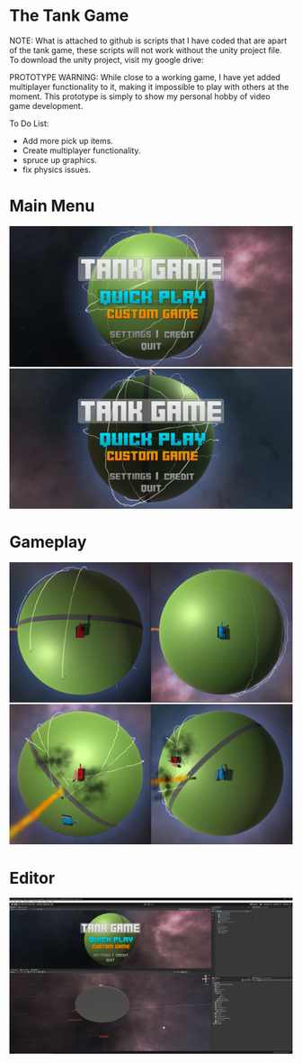 # The Tank Game

NOTE:
What is attached to github is scripts that I have coded that are apart of the tank game, these scripts will not work without the unity project file.
To download the unity project, visit my google drive: 

PROTOTYPE WARNING:
While close to a working game, I have yet added multiplayer functionality to it, making it impossible to play with others at the moment. This prototype is simply to show my personal hobby of video game development.

To Do List:
- Add more pick up items.
- Create multiplayer functionality.
- spruce up graphics.
- fix physics issues. 

# Main Menu
![](TankGameImages/MainMenu1.PNG)
![](TankGameImages/MainMenu2.PNG)

# Gameplay
![](TankGameImages/Gameplay1.PNG)
![](TankGameImages/Gameplay2.PNG)

# Editor
![](TankGameImages/EditorScreen.PNG)
